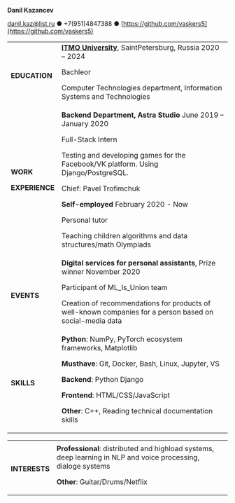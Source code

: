 **Danil Kazancev**

danil.kaz@list.ru ● +7(951)4847388 ● [https://github.com/vaskers5](https://github.com/vaskers5)


<table>
  <tr>
   <td><strong>EDUCATION</strong>
   </td>
   <td><strong><a href="http://www.example.com/my-university">ITMO University</a></strong>, Saint­Petersburg, Russia	2020 – 2024
<p>
Bachleor
<p>
Computer Technologies department, Information Systems and Technologies
   </td>
  </tr>
  <tr>
   <td><strong>WORK</strong>
<p>
<strong>EXPERIENCE</strong>
   </td>
   <td><strong>Backend Department, Astra Studio</strong>	June 2019 – January 2020
<p>
Full-Stack Intern
<p>
Testing and developing games for the Facebook/VK platform. Using Django/PostgreSQL.
<p>
Chief: Pavel Trofimchuk
<p>
<strong>Self-employed                                                                                                        </strong> February 2020 - Now
<p>
Personal tutor 
<p>
Teaching children algorithms and data structures/math Olympiads
   </td>
  </tr>
  <tr>
   <td><strong>EVENTS</strong>
   </td>
   <td><strong>Digital services for personal assistants</strong>, Prize winner                                                   November 2020
<p>
Participant of ML_Is_Union team
<p>
Creation of recommendations for products of well-known companies for a person based on social-media data
   </td>
  </tr>
  <tr>
   <td><strong>SKILLS</strong>
   </td>
   <td><strong>Python</strong>: NumPy, PyTorch ecosystem frameworks, Matplotlib
<p>
<strong>Must­have</strong>: Git, Docker, Bash, Linux, Jupyter, VS
<p>
<strong>Backend</strong>: Python Django
<p>
<strong>Frontend</strong>: HTML/CSS/JavaScript
<p>
<strong>Other</strong>: C++, Reading technical documentation skills
   </td>
  </tr>
</table>



<table>
  <tr>
   <td>
   </td>
   <td>
   </td>
  </tr>
  <tr>
   <td><strong>INTERESTS</strong>
   </td>
   <td><strong>  Professional</strong>: distributed and highload systems, deep learning in NLP and voice processing, dialoge systems 
<p>
<strong>  Other</strong>: Guitar/Drums/Netflix
   </td>
  </tr>
</table>

